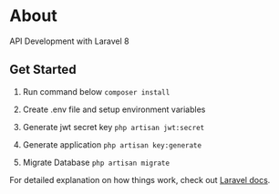 # About

API Development with Laravel 8

## Get Started

1. Run command below
   `composer install`

2. Create .env file and setup environment variables

3. Generate jwt secret key
   `php artisan jwt:secret`

4. Generate application
   `php artisan key:generate`

5. Migrate Database
   `php artisan migrate`

For detailed explanation on how things work, check out [Laravel docs](https://laravel.com).
